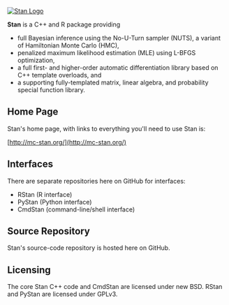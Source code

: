 <a href="http://mc-stan.org">
<img src="https://github.com/stan-dev/stan/blob/master/logos/stanlogo-main.png?raw=true" alt="Stan Logo"/>
</a>

<b>Stan</b> is a C++ and R package providing

* full Bayesian inference using the No-U-Turn sampler (NUTS), a variant of Hamiltonian Monte Carlo (HMC),
* penalized maximum likelihood estimation (MLE) using L-BFGS optimization,
* a full first- and higher-order automatic differentiation library based on C++ template overloads, and
* a supporting fully-templated matrix, linear algebra, and probability special function library.

Home Page
---------
Stan's home page, with links to everything you'll need to use Stan is:

[http://mc-stan.org/](http://mc-stan.org/)

Interfaces
----------
There are separate repositories here on GitHub for interfaces:
* RStan (R interface)
* PyStan (Python interface)
* CmdStan (command-line/shell interface)

Source Repository
-----------------
Stan's source-code repository is hosted here on GitHub.

Licensing
---------
The core Stan C++ code and CmdStan are licensed under new BSD.   RStan and PyStan are licensed under GPLv3.
